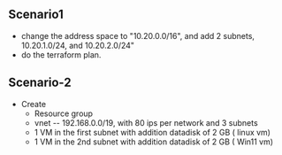 ## Scenario1

* change the address space to "10.20.0.0/16", and add 2 subnets, 10.20.1.0/24, and 10.20.2.0/24" 
* do the terraform plan.

## Scenario-2

* Create
  * Resource group
  * vnet -- 192.168.0.0/19, with 80 ips per network and 3 subnets
  * 1 VM in the first subnet with addition datadisk of 2 GB ( linux vm)
  * 1 VM in the 2nd subnet with addition datadisk of 2 GB ( Win11 vm)
